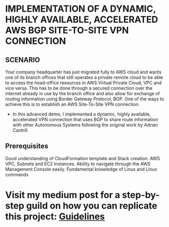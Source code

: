 # IMPLEMENTATION OF A DYNAMIC, HIGHLY AVAILABLE, ACCELERATED AWS BGP SITE-TO-SITE VPN CONNECTION

## SCENARIO
Your company headquarter has just migrated fully to AWS cloud and wants one of its branch offices that still operates a private remote cloud to be able to access the head-office resources in AWS Virtual Private Cloud, VPC and vice versa. This has to be done through a secured connection over the internet already in use by the branch office and also allow for exchange of routing information using Border Gateway Protocol, BGP. One of the ways to achieve this is to establish an AWS Site-To-Site VPN connection.

- In this advanced demo, I implemented a dynamic, highly available, accelerated VPN connection that uses BGP to share route information with other Autonomous Systems following the original work by Adrian Cantrill

## Prerequisites

Good understanding of CloudFormation template and Stack creation. AWS VPC, Subnets and EC2 Instances. Ability to navigate through the AWS Management Console easily. Fundamental knowledge of Linux and Linux commands

# Visit my medium post for a step-by-step guild on how you can replicate this project: [Guidelines](https://medium.com/@ochuba/mplimentation-of-a-dynamic-highly-available-accelerated-aws-bgp-site-to-site-vpn-connection-b3d18596be99)
